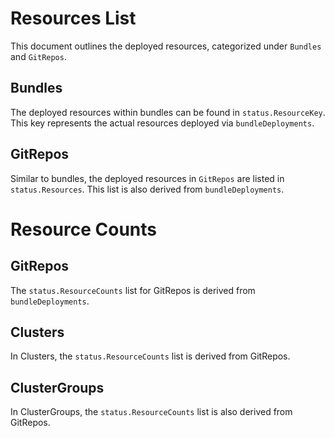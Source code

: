 # Resources List

This document outlines the deployed resources, categorized under `Bundles` and `GitRepos`.

## Bundles

The deployed resources within bundles can be found in `status.ResourceKey`. This key represents the actual resources deployed via `bundleDeployments`.

## GitRepos

Similar to bundles, the deployed resources in `GitRepos` are listed in `status.Resources`. This list is also derived from `bundleDeployments`. 

# Resource Counts

## GitRepos

The `status.ResourceCounts` list for GitRepos is derived from `bundleDeployments`.

## Clusters

In Clusters, the `status.ResourceCounts` list is derived from GitRepos.

## ClusterGroups

In ClusterGroups, the `status.ResourceCounts` list is also derived from GitRepos.
